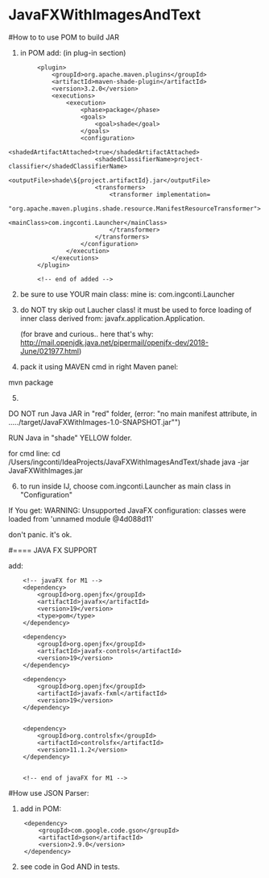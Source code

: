 # JavaFXWithImagesAndText

#How to to use POM to build JAR


1) in POM add: (in plug-in section)

  <!-- added -->

            <plugin>
                <groupId>org.apache.maven.plugins</groupId>
                <artifactId>maven-shade-plugin</artifactId>
                <version>3.2.0</version>
                <executions>
                    <execution>
                        <phase>package</phase>
                        <goals>
                            <goal>shade</goal>
                        </goals>
                        <configuration>
                            <shadedArtifactAttached>true</shadedArtifactAttached>
                            <shadedClassifierName>project-classifier</shadedClassifierName>
                            <outputFile>shade\${project.artifactId}.jar</outputFile>
                            <transformers>
                                <transformer implementation=
                                                     "org.apache.maven.plugins.shade.resource.ManifestResourceTransformer">
                                    <mainClass>com.ingconti.Launcher</mainClass>
                                </transformer>
                            </transformers>
                        </configuration>
                    </execution>
                </executions>
            </plugin>

            <!-- end of added -->
        

 
 2) be sure to use YOUR main class:
    mine is:
  <mainClass>com.ingconti.Launcher</mainClass>
  
 3) do NOT try skip out Laucher class! it must be used to force loading of inner class derived from:
    javafx.application.Application.

    (for brave and curious.. here that's why: http://mail.openjdk.java.net/pipermail/openjfx-dev/2018-June/021977.html)

 4) pack it using MAVEN cmd in right Maven panel:
 
 mvn package

5) 

DO NOT run Java JAR in "red" folder, 
(error: "no main manifest attribute, in ...../target/JavaFXWithImages-1.0-SNAPSHOT.jar"")

RUN Java in "shade" YELLOW folder.

for cmd line:
cd /Users/ingconti/IdeaProjects/JavaFXWithImagesAndText/shade
java -jar JavaFXWithImages.jar

6) to run inside IJ, choose com.ingconti.Launcher as main class in "Configuration"

If You get:
WARNING: Unsupported JavaFX configuration: classes were loaded from 'unnamed module @4d088d11'

don't panic. it's ok.


#==== JAVA FX SUPPORT


add:

        <!-- javaFX for M1 -->
        <dependency>
            <groupId>org.openjfx</groupId>
            <artifactId>javafx</artifactId>
            <version>19</version>
            <type>pom</type>
        </dependency>

        <dependency>
            <groupId>org.openjfx</groupId>
            <artifactId>javafx-controls</artifactId>
            <version>19</version>
        </dependency>

        <dependency>
            <groupId>org.openjfx</groupId>
            <artifactId>javafx-fxml</artifactId>
            <version>19</version>
        </dependency>


        <dependency>
            <groupId>org.controlsfx</groupId>
            <artifactId>controlsfx</artifactId>
            <version>11.1.2</version>
        </dependency>


        <!-- end of javaFX for M1 -->


#How use JSON Parser:

1) add in POM:

    <!-- jGson-->
        <dependency>
            <groupId>com.google.code.gson</groupId>
            <artifactId>gson</artifactId>
            <version>2.9.0</version>
        </dependency>


2) see code in God AND in tests.


